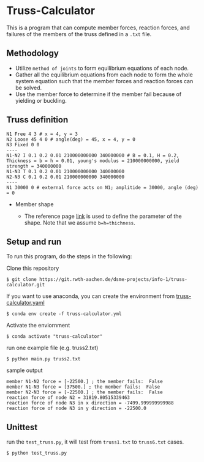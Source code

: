 # Truss-Calculator

This is a program that can compute member forces, reaction forces, and failures of the members of the truss defined in a `.txt` file.

## Methodology

* Utilize `method of joints` to form equilibrium equations of each node.
* Gather all the equilibrium equations from each node to form the whole system equation such that the member forces and reaction forces can be solved.
* Use the member force to determine if the member fail because of yielding or buckling.

## Truss definition

```
N1 Free 4 3 # x = 4, y = 3
N2 Loose 45 4 0 # angle(deg) = 45, x = 4, y = 0
N3 Fixed 0 0
----
N1-N2 I 0.1 0.2 0.01 210000000000 340000000 # B = 0.1, H = 0.2, Thickness = b = h = 0.01, young's modulus = 210000000000, yield strength = 340000000
N1-N3 T 0.1 0.2 0.01 210000000000 340000000
N2-N3 C 0.1 0.2 0.01 210000000000 340000000
----
N1 30000 0 # external force acts on N1; amplitide = 30000, angle (deg) = 0
```

* Member shape

    * The reference page [link](https://amesweb.info/section/second-moment-of-area-calculator.aspx) is used to define the parameter of the shape.  Note that we assume `b=h=thichness`.

## Setup and run

To run this program, do the steps in the following:

Clone this repository

    $ git clone https://git.rwth-aachen.de/dsme-projects/info-1/truss-calculator.git

If you want to use anaconda, you can create the environment from [truss-calculator.yaml](truss-calculator.yaml)

    $ conda env create -f truss-calculator.yml

Activate the enviornment

    $ conda activate "truss-calculator"

run one example file (e.g. truss2.txt)

    $ python main.py truss2.txt

sample output
```
member N1-N2 force = [-22500.] ; the member fails:  False
member N1-N3 force = [37500.] ; the member fails:  False
member N2-N3 force = [-22500.] ; the member fails:  False
reaction force of node N2 = 31819.80515339463
reaction force of node N3 in x direction = -7499.999999999988
reaction force of node N3 in y direction = -22500.0
```

## Unittest
run the `test_truss.py`, it will test from `truss1.txt` to `truss6.txt` cases.

    $ python test_truss.py




